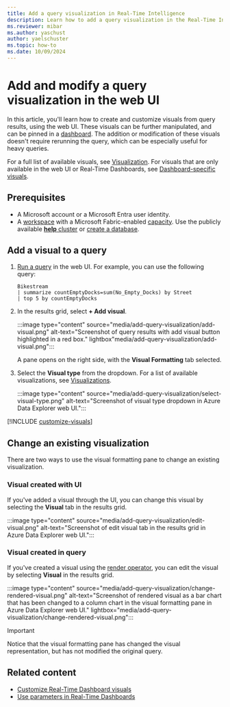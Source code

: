 ```yaml
---
title: Add a query visualization in Real-Time Intelligence
description: Learn how to add a query visualization in the Real-Time Intelligence web UI.
ms.reviewer: mibar
ms.author: yaschust
author: yaelschuster
ms.topic: how-to
ms.date: 10/09/2024
---
```

# Add and modify a query visualization in the web UI

In this article, you'll learn how to create and customize visuals from query results, using the web UI. These visuals can be further manipulated, and can be pinned in a [dashboard](dashboard-real-time-create.md). The addition or modification of these visuals doesn't require rerunning the query, which can be especially useful for heavy queries.

For a full list of available visuals, see [Visualization](/kusto/query/render-operator?view=microsoft-fabric&preserve-view=true#visualization). For visuals that are only available in the web UI or Real-Time Dashboards, see [Dashboard-specific visuals](dashboard-visuals.md).

## Prerequisites

* A Microsoft account or a Microsoft Entra user identity.
* A [workspace](../get-started/create-workspaces.md) with a Microsoft Fabric-enabled [capacity](../enterprise/licenses.md#capacity). Use the publicly available [**help** cluster](https://dataexplorer.azure.com/help) or [create a database](create-database.md).

## Add a visual to a query

1. [Run a query](create-query-set.md) in the web UI. For example, you can use the following query:

    ```kusto
    Bikestream
    | summarize countEmptyDocks=sum(No_Empty_Docks) by Street
    | top 5 by countEmptyDocks
    ```

1. In the results grid, select **+ Add visual**.

    :::image type="content" source="media/add-query-visualization/add-visual.png" alt-text="Screenshot of query results with add visual button highlighted in a red box." lightbox"media/add-query-visualization/add-visual.png":::

    A pane opens on the right side, with the **Visual Formatting** tab selected.

1. Select the **Visual type** from the dropdown. For a list of available visualizations, see [Visualizations](/kusto/query/render-operator?view=microsoft-fabric&preserve-view=true#visualization).

    :::image type="content" source="media/add-query-visualization/select-visual-type.png" alt-text="Screenshot of visual type dropdown in Azure Data Explorer web UI.":::

[!INCLUDE [customize-visuals](~/../kusto-repo/data-explorer/includes/cross-repo/customize-visuals.md)]

## Change an existing visualization

There are two ways to use the visual formatting pane to change an existing visualization.

### Visual created with UI

If you've added a visual through the UI, you can change this visual by selecting the **Visual** tab in the results grid.

:::image type="content" source="media/add-query-visualization/edit-visual.png" alt-text="Screenshot of edit visual tab in the results grid in Azure Data Explorer web UI.":::

### Visual created in query

If you've created a visual using the [render operator](/kusto/query/render-operator?view=azure-data-explorer&preserve-view=true), you can edit the visual by selecting **Visual** in the results grid.

:::image type="content" source="media/add-query-visualization/change-rendered-visual.png" alt-text="Screenshot of rendered visual as a bar chart that has been changed to a column chart in the visual formatting pane in Azure Data Explorer web UI." lightbox="media/add-query-visualization/change-rendered-visual.png":::

> [!IMPORTANT]
> Notice that the visual formatting pane has changed the visual representation, but has not modified the original query.

## Related content

* [Customize Real-Time Dashboard visuals](dashboard-visuals-customize.md)
* [Use parameters in Real-Time Dashboards](dashboard-parameters.md)

